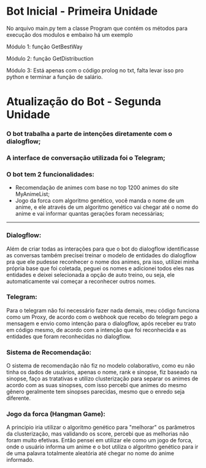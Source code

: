# Bot Inicial - Primeira Unidade
 
No arquivo main.py tem a classe Program que contém os métodos para execução dos modulos e embaixo há um exemplo

Módulo 1:
função GetBestWay

Módulo 2:
função GetDistribuction

Módulo 3:
Está apenas com o código prolog no txt, falta levar isso pro python e terminar a função de salário.

# Atualização do Bot - Segunda Unidade
### O bot trabalha a parte de intenções diretamente com o dialogflow;
### A interface de conversação utilizada foi o Telegram;
### O bot tem 2 funcionalidades:
- Recomendação de animes com base no top 1200 animes do site MyAnimeList;
- Jogo da forca com algoritmo genético, você manda o nome de um anime, e ele através de um algoritmo genético vai chegar até o nome do anime e vai informar quantas gerações foram necessárias;

-----
### Dialogflow:
Além de criar todas as interações para que o bot do dialogflow identificasse as conversas também precisei treinar o modelo de entidades do dialogflow pra que ele pudesse reconhecer o nome dos animes, pra isso, utilizei minha própria base que foi coletada, peguei os nomes e adicionei todos eles nas entidades e deixei selecionada a opção de auto treino, ou seja, ele automaticamente vai começar a reconhecer outros nomes.

### Telegram:
Para o telegram não foi necessário fazer nada demais, meu código funciona como um Proxy, de acordo com o webhook que recebo do telegram pego a mensagem e envio como intenção para o dialogflow, após receber eu trato em código mesmo, de acordo com a intenção que foi reconhecida e as entidades que foram reconhecidas no dialogflow.

### Sistema de Recomendação:
O sistema de recomendação não fiz no modelo colaborativo, como eu não tinha os dados de usuários, apenas o nome, rank e sinopse, fiz baseado na sinopse, faço as tratativas e utilizo clusterização para separar os animes de acordo com as suas sinopses, com isso percebi que animes do mesmo gênero geralmente tem sinopses parecidas, mesmo que o enredo seja diferente.

### Jogo da forca (Hangman Game):
A principio iria utilizar o algoritmo genético para "melhorar" os parâmetros da clusterização, mas validando os score, percebi que as melhorias não foram muito efetivas. Então pensei em utilizar ele como um jogo de forca, onde o usuário informa um anime e o bot utiliza o algoritmo genético para ir de uma palavra totalmente aleatória até chegar no nome do anime informado.
